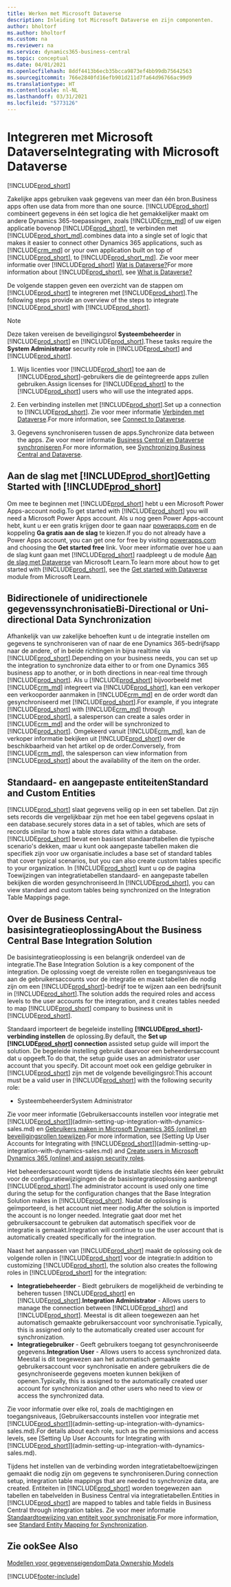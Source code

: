 ```yaml
---
title: Werken met Microsoft Dataverse
description: Inleiding tot Microsoft Dataverse en zijn componenten.
author: bholtorf
ms.author: bholtorf
ms.custom: na
ms.reviewer: na
ms.service: dynamics365-business-central
ms.topic: conceptual
ms.date: 04/01/2021
ms.openlocfilehash: 8ddf4413b6ecb35bcca9873ef4bb99db75642563
ms.sourcegitcommit: 766e2840fd16efb901d211d7fa64d96766ac99d9
ms.translationtype: HT
ms.contentlocale: nl-NL
ms.lasthandoff: 03/31/2021
ms.locfileid: "5773126"
---
```

# <a name="integrating-with-microsoft-dataverse"></a><span data-ttu-id="4bcbd-103">Integreren met Microsoft Dataverse</span><span class="sxs-lookup"><span data-stu-id="4bcbd-103">Integrating with Microsoft Dataverse</span></span>
[!INCLUDE[prod_short](includes/cc_data_platform_banner.md)]

<span data-ttu-id="4bcbd-104">Zakelijke apps gebruiken vaak gegevens van meer dan één bron.</span><span class="sxs-lookup"><span data-stu-id="4bcbd-104">Business apps often use data from more than one source.</span></span> [!INCLUDE[prod_short](includes/cds_long_md.md)] <span data-ttu-id="4bcbd-105">combineert gegevens in één set logica die het gemakkelijker maakt om andere Dynamics 365-toepassingen, zoals [!INCLUDE[crm_md](includes/crm_md.md)] of uw eigen applicatie bovenop [!INCLUDE[prod_short](includes/cds_long_md.md)], te verbinden met [!INCLUDE[prod_short_md](includes/prod_short.md)].</span><span class="sxs-lookup"><span data-stu-id="4bcbd-105">combines data into a single set of logic that makes it easier to connect other Dynamics 365 applications, such as [!INCLUDE[crm_md](includes/crm_md.md)] or your own application built on top of [!INCLUDE[prod_short](includes/cds_long_md.md)], to [!INCLUDE[prod_short_md](includes/prod_short.md)].</span></span> <span data-ttu-id="4bcbd-106">Zie voor meer informatie over [!INCLUDE[prod_short](includes/cds_long_md.md)] [Wat is Dataverse?](/powerapps/maker/common-data-service/data-platform-intro)</span><span class="sxs-lookup"><span data-stu-id="4bcbd-106">For more information about [!INCLUDE[prod_short](includes/cds_long_md.md)], see [What is Dataverse?](/powerapps/maker/common-data-service/data-platform-intro)</span></span>

<span data-ttu-id="4bcbd-107">De volgende stappen geven een overzicht van de stappen om [!INCLUDE[prod_short](includes/cds_long_md.md)] te integreren met [!INCLUDE[prod_short](includes/prod_short.md)].</span><span class="sxs-lookup"><span data-stu-id="4bcbd-107">The following steps provide an overview of the steps to integrate [!INCLUDE[prod_short](includes/cds_long_md.md)] with [!INCLUDE[prod_short](includes/prod_short.md)].</span></span>

> [!Note]  
> <span data-ttu-id="4bcbd-108">Deze taken vereisen de beveiligingsrol **Systeembeheerder** in [!INCLUDE[prod_short](includes/cds_long_md.md)] en [!INCLUDE[prod_short](includes/prod_short.md)].</span><span class="sxs-lookup"><span data-stu-id="4bcbd-108">These tasks require the **System Administrator** security role in [!INCLUDE[prod_short](includes/cds_long_md.md)] and [!INCLUDE[prod_short](includes/prod_short.md)].</span></span>  

1. <span data-ttu-id="4bcbd-109">Wijs licenties voor [!INCLUDE[prod_short](includes/cds_long_md.md)] toe aan de [!INCLUDE[prod_short](includes/prod_short.md)]-gebruikers die de geïntegreerde apps zullen gebruiken.</span><span class="sxs-lookup"><span data-stu-id="4bcbd-109">Assign licenses for [!INCLUDE[prod_short](includes/cds_long_md.md)] to the [!INCLUDE[prod_short](includes/prod_short.md)] users who will use the integrated apps.</span></span>

2. <span data-ttu-id="4bcbd-110">Een verbinding instellen met [!INCLUDE[prod_short](includes/cds_long_md.md)].</span><span class="sxs-lookup"><span data-stu-id="4bcbd-110">Set up a connection to [!INCLUDE[prod_short](includes/cds_long_md.md)].</span></span> <span data-ttu-id="4bcbd-111">Zie voor meer informatie [Verbinden met Dataverse](admin-how-to-set-up-a-dynamics-crm-connection.md).</span><span class="sxs-lookup"><span data-stu-id="4bcbd-111">For more information, see [Connect to Dataverse](admin-how-to-set-up-a-dynamics-crm-connection.md).</span></span>  

3. <span data-ttu-id="4bcbd-112">Gegevens synchroniseren tussen de apps.</span><span class="sxs-lookup"><span data-stu-id="4bcbd-112">Synchronize data between the apps.</span></span> <span data-ttu-id="4bcbd-113">Zie voor meer informatie [Business Central en Dataverse synchroniseren](admin-synchronizing-business-central-and-sales.md).</span><span class="sxs-lookup"><span data-stu-id="4bcbd-113">For more information, see [Synchronizing Business Central and Dataverse](admin-synchronizing-business-central-and-sales.md).</span></span> 

## <a name="getting-started-with-prod_short"></a><span data-ttu-id="4bcbd-114">Aan de slag met [!INCLUDE[prod_short](includes/cds_long_md.md)]</span><span class="sxs-lookup"><span data-stu-id="4bcbd-114">Getting Started with [!INCLUDE[prod_short](includes/cds_long_md.md)]</span></span>
<span data-ttu-id="4bcbd-115">Om mee te beginnen met [!INCLUDE[prod_short](includes/cds_long_md.md)] hebt u een Microsoft Power Apps-account nodig.</span><span class="sxs-lookup"><span data-stu-id="4bcbd-115">To get started with [!INCLUDE[prod_short](includes/cds_long_md.md)] you will need a Microsoft Power Apps account.</span></span> <span data-ttu-id="4bcbd-116">Als u nog geen Power Apps-account hebt, kunt u er een gratis krijgen door te gaan naar [powerapps.com](https://make.powerapps.com/?utm_source=padocs&utm_medium=linkinadoc&utm_campaign=referralsfromdoc) en de koppeling **Ga gratis aan de slag** te kiezen.</span><span class="sxs-lookup"><span data-stu-id="4bcbd-116">If you do not already have a Power Apps account, you can get one for free by visiting [powerapps.com](https://make.powerapps.com/?utm_source=padocs&utm_medium=linkinadoc&utm_campaign=referralsfromdoc) and choosing the **Get started free** link.</span></span> <span data-ttu-id="4bcbd-117">Voor meer informatie over hoe u aan de slag kunt gaan met [!INCLUDE[prod_short](includes/cds_long_md.md)] raadpleegt u de module [Aan de slag met Dataverse](/learn/modules/get-started-with-powerapps-common-data-service/) van Microsoft Learn.</span><span class="sxs-lookup"><span data-stu-id="4bcbd-117">To learn more about how to get started with [!INCLUDE[prod_short](includes/cds_long_md.md)], see the [Get started with Dataverse](/learn/modules/get-started-with-powerapps-common-data-service/) module from Microsoft Learn.</span></span>

## <a name="bi-directional-or-uni-directional-data-synchronization"></a><span data-ttu-id="4bcbd-118">Bidirectionele of unidirectionele gegevenssynchronisatie</span><span class="sxs-lookup"><span data-stu-id="4bcbd-118">Bi-Directional or Uni-directional Data Synchronization</span></span>
<span data-ttu-id="4bcbd-119">Afhankelijk van uw zakelijke behoeften kunt u de integratie instellen om gegevens te synchroniseren van of naar de ene Dynamics 365-bedrijfsapp naar de andere, of in beide richtingen in bijna realtime via [!INCLUDE[prod_short](includes/cds_long_md.md)].</span><span class="sxs-lookup"><span data-stu-id="4bcbd-119">Depending on your business needs, you can set up the integration to synchronize data either to or from one Dynamics 365 business app to another, or in both directions in near-real time through [!INCLUDE[prod_short](includes/cds_long_md.md)].</span></span> <span data-ttu-id="4bcbd-120">Als u [!INCLUDE[prod_short](includes/prod_short.md)] bijvoorbeeld met [!INCLUDE[crm_md](includes/crm_md.md)] integreert via [!INCLUDE[prod_short](includes/cds_long_md.md)], kan een verkoper een verkooporder aanmaken in [!INCLUDE[crm_md](includes/crm_md.md)] en de order wordt dan gesynchroniseerd met [!INCLUDE[prod_short](includes/prod_short.md)].</span><span class="sxs-lookup"><span data-stu-id="4bcbd-120">For example, if you integrate [!INCLUDE[prod_short](includes/prod_short.md)] with [!INCLUDE[crm_md](includes/crm_md.md)] through [!INCLUDE[prod_short](includes/cds_long_md.md)], a salesperson can create a sales order in [!INCLUDE[crm_md](includes/crm_md.md)] and the order will be synchronized to [!INCLUDE[prod_short](includes/prod_short.md)].</span></span> <span data-ttu-id="4bcbd-121">Omgekeerd vanuit [!INCLUDE[crm_md](includes/crm_md.md)], kan de verkoper informatie bekijken uit [!INCLUDE[prod_short](includes/prod_short.md)] over de beschikbaarheid van het artikel op de order.</span><span class="sxs-lookup"><span data-stu-id="4bcbd-121">Conversely, from [!INCLUDE[crm_md](includes/crm_md.md)], the salesperson can view information from [!INCLUDE[prod_short](includes/prod_short.md)] about the availability of the item on the order.</span></span> 

## <a name="standard-and-custom-entities"></a><span data-ttu-id="4bcbd-122">Standaard- en aangepaste entiteiten</span><span class="sxs-lookup"><span data-stu-id="4bcbd-122">Standard and Custom Entities</span></span>
[!INCLUDE[prod_short](includes/cds_long_md.md)] <span data-ttu-id="4bcbd-123">slaat gegevens veilig op in een set tabellen. Dat zijn sets records die vergelijkbaar zijn met hoe een tabel gegevens opslaat in een database.</span><span class="sxs-lookup"><span data-stu-id="4bcbd-123">securely stores data in a set of tables, which are sets of records similar to how a table stores data within a database.</span></span> [!INCLUDE[prod_short](includes/cds_long_md.md)] <span data-ttu-id="4bcbd-124">bevat een basisset standaardtabellen die typische scenario's dekken, maar u kunt ook aangepaste tabellen maken die specifiek zijn voor uw organisatie.</span><span class="sxs-lookup"><span data-stu-id="4bcbd-124">includes a base set of standard tables that cover typical scenarios, but you can also create custom tables specific to your organization.</span></span> <span data-ttu-id="4bcbd-125">In [!INCLUDE[prod_short](includes/prod_short.md)] kunt u op de pagina Toewijzingen van integratietabellen standaard- en aangepaste tabellen bekijken die worden gesynchroniseerd.</span><span class="sxs-lookup"><span data-stu-id="4bcbd-125">In [!INCLUDE[prod_short](includes/prod_short.md)], you can view standard and custom tables being synchronized on the Integration Table Mappings page.</span></span>

## <a name="about-the-business-central-base-integration-solution"></a><span data-ttu-id="4bcbd-126">Over de Business Central-basisintegratieoplossing</span><span class="sxs-lookup"><span data-stu-id="4bcbd-126">About the Business Central Base Integration Solution</span></span>

<span data-ttu-id="4bcbd-127">De basisintegratieoplossing is een belangrijk onderdeel van de integratie.</span><span class="sxs-lookup"><span data-stu-id="4bcbd-127">The Base Integration Solution is a key component of the integration.</span></span> <span data-ttu-id="4bcbd-128">De oplossing voegt de vereiste rollen en toegangsniveaus toe aan de gebruikersaccounts voor de integratie en maakt tabellen die nodig zijn om een [!INCLUDE[prod_short](includes/prod_short.md)]-bedrijf toe te wijzen aan een bedrijfsunit in [!INCLUDE[prod_short](includes/cds_long_md.md)].</span><span class="sxs-lookup"><span data-stu-id="4bcbd-128">The solution adds the required roles and access levels to the user accounts for the integration, and it creates tables needed to map [!INCLUDE[prod_short](includes/prod_short.md)] company to business unit in [!INCLUDE[prod_short](includes/cds_long_md.md)].</span></span> 

<span data-ttu-id="4bcbd-129">Standaard importeert de begeleide instelling **[!INCLUDE[prod_short](includes/cds_long_md.md)]-verbinding instellen** de oplossing.</span><span class="sxs-lookup"><span data-stu-id="4bcbd-129">By default, the **Set up [!INCLUDE[prod_short](includes/cds_long_md.md)] connection** assisted setup guide will import the solution.</span></span> <span data-ttu-id="4bcbd-130">De begeleide instelling gebruikt daarvoor een beheerdersaccount dat u opgeeft.</span><span class="sxs-lookup"><span data-stu-id="4bcbd-130">To do that, the setup guide uses an administrator user account that you specify.</span></span> <span data-ttu-id="4bcbd-131">Dit account moet ook een geldige gebruiker in [!INCLUDE[prod_short](includes/cds_long_md.md)] zijn met de volgende beveiligingsrol:</span><span class="sxs-lookup"><span data-stu-id="4bcbd-131">This account must be a valid user in [!INCLUDE[prod_short](includes/cds_long_md.md)] with the following security role:</span></span>

* <span data-ttu-id="4bcbd-132">Systeembeheerder</span><span class="sxs-lookup"><span data-stu-id="4bcbd-132">System Administrator</span></span>  

<span data-ttu-id="4bcbd-133">Zie voor meer informatie [Gebruikersaccounts instellen voor integratie met [!INCLUDE[prod_short](includes/cds_long_md.md)]](admin-setting-up-integration-with-dynamics-sales.md) en [Gebruikers maken in Microsoft Dynamics 365 (online) en beveiligingsrollen toewijzen](/dynamics365/customer-engagement/admin/create-users-assign-online-security-roles).</span><span class="sxs-lookup"><span data-stu-id="4bcbd-133">For more information, see [Setting Up User Accounts for Integrating with [!INCLUDE[prod_short](includes/cds_long_md.md)]](admin-setting-up-integration-with-dynamics-sales.md) and [Create users in Microsoft Dynamics 365 (online) and assign security roles](/dynamics365/customer-engagement/admin/create-users-assign-online-security-roles).</span></span> 

<span data-ttu-id="4bcbd-134">Het beheerdersaccount wordt tijdens de installatie slechts één keer gebruikt voor de configuratiewijzigingen die de basisintegratieoplossing aanbrengt [!INCLUDE[prod_short](includes/cds_long_md.md)].</span><span class="sxs-lookup"><span data-stu-id="4bcbd-134">The administrator account is used only one time during the setup for the configuration changes that the Base Integration Solution makes in [!INCLUDE[prod_short](includes/cds_long_md.md)].</span></span> <span data-ttu-id="4bcbd-135">Nadat de oplossing is geïmporteerd, is het account niet meer nodig.</span><span class="sxs-lookup"><span data-stu-id="4bcbd-135">After the solution is imported the account is no longer needed.</span></span> <span data-ttu-id="4bcbd-136">Integratie gaat door met het gebruikersaccount te gebruiken dat automatisch specifiek voor de integratie is gemaakt.</span><span class="sxs-lookup"><span data-stu-id="4bcbd-136">Integration will continue to use the user account that is automatically created specifically for the integration.</span></span>

<span data-ttu-id="4bcbd-137">Naast het aanpassen van [!INCLUDE[prod_short](includes/cds_long_md.md)] maakt de oplossing ook de volgende rollen in [!INCLUDE[prod_short](includes/cds_long_md.md)] voor de integratie:</span><span class="sxs-lookup"><span data-stu-id="4bcbd-137">In addition to customizing [!INCLUDE[prod_short](includes/cds_long_md.md)], the solution also creates the following roles in [!INCLUDE[prod_short](includes/cds_long_md.md)] for the integration:</span></span>

* <span data-ttu-id="4bcbd-138">**Integratiebeheerder** - Biedt gebruikers de mogelijkheid de verbinding te beheren tussen [!INCLUDE[prod_short](includes/prod_short.md)] en [!INCLUDE[prod_short](includes/cds_long_md.md)].</span><span class="sxs-lookup"><span data-stu-id="4bcbd-138">**Integration Administrator** - Allows users to manage the connection between [!INCLUDE[prod_short](includes/prod_short.md)] and [!INCLUDE[prod_short](includes/cds_long_md.md)].</span></span> <span data-ttu-id="4bcbd-139">Meestal is dit alleen toegewezen aan het automatisch gemaakte gebruikersaccount voor synchronisatie.</span><span class="sxs-lookup"><span data-stu-id="4bcbd-139">Typically, this is assigned only to the automatically created user account for synchronization.</span></span>  
* <span data-ttu-id="4bcbd-140">**Integratiegebruiker** - Geeft gebruikers toegang tot gesynchroniseerde gegevens.</span><span class="sxs-lookup"><span data-stu-id="4bcbd-140">**Integration User** - Allows users to access synchronized data.</span></span> <span data-ttu-id="4bcbd-141">Meestal is dit toegewezen aan het automatisch gemaakte gebruikersaccount voor synchronisatie en andere gebruikers die de gesynchroniseerde gegevens moeten kunnen bekijken of openen.</span><span class="sxs-lookup"><span data-stu-id="4bcbd-141">Typically, this is assigned to the automatically created user account for synchronization and other users who need to view or access the synchronized data.</span></span>

<span data-ttu-id="4bcbd-142">Zie voor informatie over elke rol, zoals de machtigingen en toegangsniveaus, [Gebruikersaccounts instellen voor integratie met [!INCLUDE[prod_short](includes/cds_long_md.md)]](admin-setting-up-integration-with-dynamics-sales.md).</span><span class="sxs-lookup"><span data-stu-id="4bcbd-142">For details about each role, such as the permissions and access levels, see [Setting Up User Accounts for Integrating with [!INCLUDE[prod_short](includes/cds_long_md.md)]](admin-setting-up-integration-with-dynamics-sales.md).</span></span>

<span data-ttu-id="4bcbd-143">Tijdens het instellen van de verbinding worden integratietabeltoewijzingen gemaakt die nodig zijn om gegevens te synchroniseren.</span><span class="sxs-lookup"><span data-stu-id="4bcbd-143">During connection setup, integration table mappings that are needed to synchronize data, are created.</span></span> <span data-ttu-id="4bcbd-144">Entiteiten in [!INCLUDE[prod_short](includes/cds_long_md.md)] worden toegewezen aan tabellen en tabelvelden in Business Central via integratietabellen.</span><span class="sxs-lookup"><span data-stu-id="4bcbd-144">Entities in [!INCLUDE[prod_short](includes/cds_long_md.md)] are mapped to tables and table fields in Business Central through integration tables.</span></span> <span data-ttu-id="4bcbd-145">Zie voor meer informatie [Standaardtoewijzing van entiteit voor synchronisatie](admin-synchronizing-business-central-and-sales.md#standard-table-mapping-for-synchronization).</span><span class="sxs-lookup"><span data-stu-id="4bcbd-145">For more information, see [Standard Entity Mapping for Synchronization](admin-synchronizing-business-central-and-sales.md#standard-table-mapping-for-synchronization).</span></span>

## <a name="see-also"></a><span data-ttu-id="4bcbd-146">Zie ook</span><span class="sxs-lookup"><span data-stu-id="4bcbd-146">See Also</span></span>
[<span data-ttu-id="4bcbd-147">Modellen voor gegevenseigendom</span><span class="sxs-lookup"><span data-stu-id="4bcbd-147">Data Ownership Models</span></span>](admin-cds-company-concept.md)  
<!--needs to be removed as this is moved to dev-itpro docs[Walkthrough: Customizing an Integration with Dataverse](\dynamics365\business-central\dev-itpro\administration\administration-custom-cds-integration) -->





[!INCLUDE[footer-include](includes/footer-banner.md)]